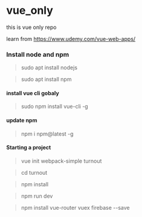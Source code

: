 # vue_only
this is vue only repo

learn from
https://www.udemy.com/vue-web-apps/


### Install node and npm
>sudo apt install nodejs

>sudo apt install npm

#### install vue cli gobaly
>sudo npm install vue-cli -g

#### update npm
>npm i npm@latest -g


#### Starting a project
>vue init webpack-simple turnout

>cd turnout

>npm install

>npm run dev

>npm install vue-router vuex firebase --save